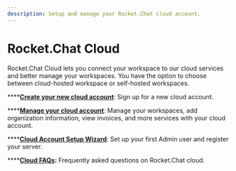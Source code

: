 ```yaml
---
description: Setup and manage your Rocket.Chat cloud account.
---
```


# Rocket.Chat Cloud

Rocket.Chat Cloud lets you connect your workspace to our cloud services and better manage your workspaces. You have the option to choose between cloud-hosted workspace or self-hosted workspaces.

****[**Create your new cloud account**](create-new-cloud-account.md): Sign up for a new cloud account.

****[**Manage your cloud account**](manage-your-cloud-account/): Manage your workspaces, add organization information, view invoices, and more services with your cloud account.

****[**Cloud Account Setup Wizard**](../../resources/frequently-asked-questions/cloud-faqs.md): Set up your first Admin user and register your server.

****[**Cloud FAQs**](../../resources/frequently-asked-questions/cloud-faqs.md)**:** Frequently asked questions on Rocket.Chat cloud.
